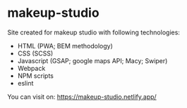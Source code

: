 # makeup-studio
Site created for makeup studio with following technologies:
- HTML (PWA; BEM methodology)
- CSS (SCSS)
- Javascript (GSAP; google maps API; Macy; Swiper)
- Webpack
- NPM scripts
- eslint

You can visit on: https://makeup-studio.netlify.app/
